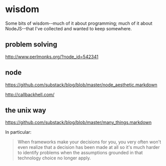 # wisdom

Some bits of wisdom--much of it about programming; much of it about NodeJS--that
I've collected and wanted to keep somewhere.


## problem solving

http://www.perlmonks.org/?node_id=542341


## node

https://github.com/substack/blog/blob/master/node_aesthetic.markdown

http://callbackhell.com/


## the unix way

https://github.com/substack/blog/blob/master/many_things.markdown

In particular:

> When frameworks make your decisions for you, you very often won't even realize
> that a decision has been made at all so it's much harder to identify problems
> when the assumptions grounded in that technology choice no longer apply.

